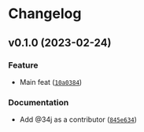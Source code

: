 # Changelog

<!--next-version-placeholder-->

## v0.1.0 (2023-02-24)
### Feature
* Main feat ([`10a0384`](https://github.com/34j/poigoe/commit/10a03842c0ea47963c0f3535dee3584b78baab2e))

### Documentation
* Add @34j as a contributor ([`845e634`](https://github.com/34j/poigoe/commit/845e63492d73758a4d60503f39c317fc228a2e10))
